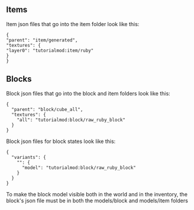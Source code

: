 ## Items

Item json files that go into the item folder look like this:

```
{
"parent": "item/generated",
"textures": {
"layer0": "tutorialmod:item/ruby"
}
}
```

## Blocks

Block json files that go into the block and item folders look like this:

```
{
  "parent": "block/cube_all",
  "textures": {
    "all": "tutorialmod:block/raw_ruby_block"
  }
}
```


Block json files for block states look like this:

```
{
  "variants": {
    "": {
      "model": "tutorialmod:block/raw_ruby_block"
    }
  }
}
```

To make the block model visible both in the world and in the inventory,
the block's json file must be in both the models/block and models/item folders
